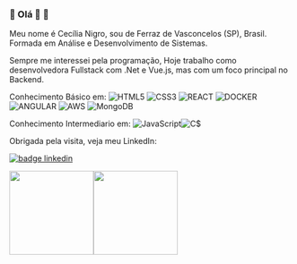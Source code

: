 ### 👋 Olá 👋 🔭

Meu nome é Cecília Nigro, sou de Ferraz de Vasconcelos (SP), Brasil. Formada em Análise e Desenvolvimento de Sistemas.

Sempre me interessei pela programação, Hoje trabalho como desenvolvedora Fullstack com .Net e Vue.js, mas com um foco principal no Backend.

Conhecimento Básico em:
 ![HTML5](https://img.shields.io/badge/-HTML5-333333?style=flat&logo=HTML5&logoColor=#E34F26) ![CSS3](https://img.shields.io/badge/-CSS3-333333?style=flat&logo=CSS3&logoColor=#E34F26) ![REACT](https://img.shields.io/badge/-REACT-333333?style=flat&logo=REACT&logoColor=#E34F26) ![DOCKER](https://img.shields.io/badge/-DOCKER-333333?style=flat&logo=DOCKER&logoColor=#E34F26)  ![ANGULAR](https://img.shields.io/badge/-ANGULAR-333333?style=flat&logo=REACT&logoColor=#E34F26) ![AWS](https://img.shields.io/badge/-Amazon_Web_Services-333333?style=flat&logo=Amazon_Web_Services&logoColor=#E34F26) ![MongoDB](https://img.shields.io/badge/-MongoDB-333333?style=flat&logo=mongoDB&logoColor=#E34F26)

Conhecimento Intermediario em: 
![JavaScript](https://img.shields.io/badge/-JavaScript-333333?style=flat&logo=JavaScript&logoColor=#F7DF1E)![C$](https://img.shields.io/badge/-C#-333333?style=flat&logo=sharp&logoColor=#F7DF1E)



Obrigada pela visita, veja meu LinkedIn:

[![badge linkedin](https://img.shields.io/badge/LinkedIn-0077B5?style=for-the-badge&logo=linkedin&logoColor=white)](https://www.linkedin.com/in/cecília-nigro-a20b26157/)    

<img height="150em" src="https://github-readme-stats.vercel.app/api?username=cecilianigro&show_icons=true&theme=dracula&include_all_commits=true&count_private=true"/><img height="150em" src="https://github-readme-stats.vercel.app/api/top-langs/?username=cecilianigro&layout=compact&langs_count=7&theme=dracula"/>

